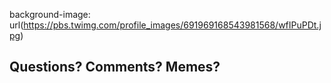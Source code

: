 
background-image: url(https://pbs.twimg.com/profile_images/691969168543981568/wfIPuPDt.jpg)

## Questions? Comments? Memes?

